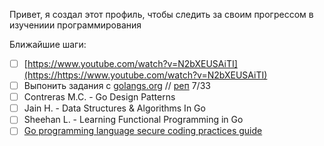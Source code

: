 Привет, я создал этот профиль, чтобы следить за своим прогрессом в изучениии программирования

Ближайшие шаги:

* [ ] [https://www.youtube.com/watch?v=N2bXEUSAiTI](https://https://www.youtube.com/watch?v=N2bXEUSAiTI)
* [ ] Выпонить задания с [golangs.org](https://golangs.org) // [реп](https://https://github.com/UnderAnder/golangs.org) 7/33
* [ ] Contreras M.C. - Go Design Patterns
* [ ] Jain H. - Data Structures & Algorithms In Go
* [ ] Sheehan L. - Learning Functional Programming in Go
* [ ] [Go programming language secure coding practices guide](https://checkmarx.gitbooks.io/go-scp/)
